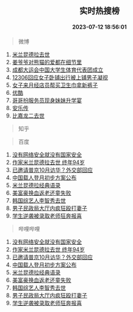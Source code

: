 <div align="center"><h2>实时热搜榜</h2><h4>2023-07-12 18:56:01</h4></div>

> 微博  

1. [米兰昆德拉去世](https://s.weibo.com/weibo?q=%23%E7%B1%B3%E5%85%B0%E6%98%86%E5%BE%B7%E6%8B%89%E5%8E%BB%E4%B8%96%23&t=31&band_rank=1&Refer=top)<br />
2. [姜爷爷对熊猫的爱都在细节里](https://s.weibo.com/weibo?q=%23%E5%A7%9C%E7%88%B7%E7%88%B7%E5%AF%B9%E7%86%8A%E7%8C%AB%E7%9A%84%E7%88%B1%E9%83%BD%E5%9C%A8%E7%BB%86%E8%8A%82%E9%87%8C%23&t=31&band_rank=2&Refer=top)<br />
3. [成都大运会中国大学生体育代表团成立](https://s.weibo.com/weibo?q=%23%E6%88%90%E9%83%BD%E5%A4%A7%E8%BF%90%E4%BC%9A%E4%B8%AD%E5%9B%BD%E5%A4%A7%E5%AD%A6%E7%94%9F%E4%BD%93%E8%82%B2%E4%BB%A3%E8%A1%A8%E5%9B%A2%E6%88%90%E7%AB%8B%23&t=31&band_rank=3&Refer=top)<br />
4. [12306回应女子卧铺出行被上铺男子凝视](https://s.weibo.com/weibo?q=%2312306%E5%9B%9E%E5%BA%94%E5%A5%B3%E5%AD%90%E5%8D%A7%E9%93%BA%E5%87%BA%E8%A1%8C%E8%A2%AB%E4%B8%8A%E9%93%BA%E7%94%B7%E5%AD%90%E5%87%9D%E8%A7%86%23&t=31&band_rank=4&Refer=top)<br />
5. [女子来月经店员帮买卫生巾拿新裤子](https://s.weibo.com/weibo?q=%23%E5%A5%B3%E5%AD%90%E6%9D%A5%E6%9C%88%E7%BB%8F%E5%BA%97%E5%91%98%E5%B8%AE%E4%B9%B0%E5%8D%AB%E7%94%9F%E5%B7%BE%E6%8B%BF%E6%96%B0%E8%A3%A4%E5%AD%90%23&t=31&band_rank=5&Refer=top)<br />
6. [优酷](https://s.weibo.com/weibo?q=%E4%BC%98%E9%85%B7&t=31&band_rank=6&Refer=top)<br />
7. [哥哥扮服务员现身妹妹升学宴](https://s.weibo.com/weibo?q=%23%E5%93%A5%E5%93%A5%E6%89%AE%E6%9C%8D%E5%8A%A1%E5%91%98%E7%8E%B0%E8%BA%AB%E5%A6%B9%E5%A6%B9%E5%8D%87%E5%AD%A6%E5%AE%B4%23&t=31&band_rank=7&Refer=top)<br />
8. [安乐传](https://s.weibo.com/weibo?q=%E5%AE%89%E4%B9%90%E4%BC%A0&t=31&band_rank=8&Refer=top)<br />
9. [比嘉龙二去世](https://s.weibo.com/weibo?q=%23%E6%AF%94%E5%98%89%E9%BE%99%E4%BA%8C%E5%8E%BB%E4%B8%96%23&t=31&band_rank=9&Refer=top)<br />

> 知乎  


> 百度  

1. [没有网络安全就没有国家安全](https://www.baidu.com/s?wd=%E6%B2%A1%E6%9C%89%E7%BD%91%E7%BB%9C%E5%AE%89%E5%85%A8%E5%B0%B1%E6%B2%A1%E6%9C%89%E5%9B%BD%E5%AE%B6%E5%AE%89%E5%85%A8&sa=fyb_news&rsv_dl=fyb_news)<br />
2. [作家米兰昆德拉去世 终年94岁](https://www.baidu.com/s?wd=%E4%BD%9C%E5%AE%B6%E7%B1%B3%E5%85%B0%E6%98%86%E5%BE%B7%E6%8B%89%E5%8E%BB%E4%B8%96+%E7%BB%88%E5%B9%B494%E5%B2%81&sa=fyb_news&rsv_dl=fyb_news)<br />
3. [已邀请普京10月访华？外交部回应](https://www.baidu.com/s?wd=%E5%B7%B2%E9%82%80%E8%AF%B7%E6%99%AE%E4%BA%AC10%E6%9C%88%E8%AE%BF%E5%8D%8E%EF%BC%9F%E5%A4%96%E4%BA%A4%E9%83%A8%E5%9B%9E%E5%BA%94&sa=fyb_news&rsv_dl=fyb_news)<br />
4. [中国载人登月初步方案公布](https://www.baidu.com/s?wd=%E4%B8%AD%E5%9B%BD%E8%BD%BD%E4%BA%BA%E7%99%BB%E6%9C%88%E5%88%9D%E6%AD%A5%E6%96%B9%E6%A1%88%E5%85%AC%E5%B8%83&sa=fyb_news&rsv_dl=fyb_news)<br />
5. [米兰昆德拉经典语录](https://www.baidu.com/s?wd=%E7%B1%B3%E5%85%B0%E6%98%86%E5%BE%B7%E6%8B%89%E7%BB%8F%E5%85%B8%E8%AF%AD%E5%BD%95&sa=fyb_news&rsv_dl=fyb_news)<br />
6. [美富豪换血返老还童失败](https://www.baidu.com/s?wd=%E7%BE%8E%E5%AF%8C%E8%B1%AA%E6%8D%A2%E8%A1%80%E8%BF%94%E8%80%81%E8%BF%98%E7%AB%A5%E5%A4%B1%E8%B4%A5&sa=fyb_news&rsv_dl=fyb_news)<br />
7. [韩国综艺人李智秀去世](https://www.baidu.com/s?wd=%E9%9F%A9%E5%9B%BD%E7%BB%BC%E8%89%BA%E4%BA%BA%E6%9D%8E%E6%99%BA%E7%A7%80%E5%8E%BB%E4%B8%96&sa=fyb_news&rsv_dl=fyb_news)<br />
8. [男子民政局大厅内疯狂殴打妻子](https://www.baidu.com/s?wd=%E7%94%B7%E5%AD%90%E6%B0%91%E6%94%BF%E5%B1%80%E5%A4%A7%E5%8E%85%E5%86%85%E7%96%AF%E7%8B%82%E6%AE%B4%E6%89%93%E5%A6%BB%E5%AD%90&sa=fyb_news&rsv_dl=fyb_news)<br />
9. [学生逆袭被录取老师狂奔报喜](https://www.baidu.com/s?wd=%E5%AD%A6%E7%94%9F%E9%80%86%E8%A2%AD%E8%A2%AB%E5%BD%95%E5%8F%96%E8%80%81%E5%B8%88%E7%8B%82%E5%A5%94%E6%8A%A5%E5%96%9C&sa=fyb_news&rsv_dl=fyb_news)<br />

> 哔哩哔哩  

1. [没有网络安全就没有国家安全](https://www.baidu.com/s?wd=%E6%B2%A1%E6%9C%89%E7%BD%91%E7%BB%9C%E5%AE%89%E5%85%A8%E5%B0%B1%E6%B2%A1%E6%9C%89%E5%9B%BD%E5%AE%B6%E5%AE%89%E5%85%A8&sa=fyb_news&rsv_dl=fyb_news)<br />
2. [作家米兰昆德拉去世 终年94岁](https://www.baidu.com/s?wd=%E4%BD%9C%E5%AE%B6%E7%B1%B3%E5%85%B0%E6%98%86%E5%BE%B7%E6%8B%89%E5%8E%BB%E4%B8%96+%E7%BB%88%E5%B9%B494%E5%B2%81&sa=fyb_news&rsv_dl=fyb_news)<br />
3. [已邀请普京10月访华？外交部回应](https://www.baidu.com/s?wd=%E5%B7%B2%E9%82%80%E8%AF%B7%E6%99%AE%E4%BA%AC10%E6%9C%88%E8%AE%BF%E5%8D%8E%EF%BC%9F%E5%A4%96%E4%BA%A4%E9%83%A8%E5%9B%9E%E5%BA%94&sa=fyb_news&rsv_dl=fyb_news)<br />
4. [中国载人登月初步方案公布](https://www.baidu.com/s?wd=%E4%B8%AD%E5%9B%BD%E8%BD%BD%E4%BA%BA%E7%99%BB%E6%9C%88%E5%88%9D%E6%AD%A5%E6%96%B9%E6%A1%88%E5%85%AC%E5%B8%83&sa=fyb_news&rsv_dl=fyb_news)<br />
5. [米兰昆德拉经典语录](https://www.baidu.com/s?wd=%E7%B1%B3%E5%85%B0%E6%98%86%E5%BE%B7%E6%8B%89%E7%BB%8F%E5%85%B8%E8%AF%AD%E5%BD%95&sa=fyb_news&rsv_dl=fyb_news)<br />
6. [美富豪换血返老还童失败](https://www.baidu.com/s?wd=%E7%BE%8E%E5%AF%8C%E8%B1%AA%E6%8D%A2%E8%A1%80%E8%BF%94%E8%80%81%E8%BF%98%E7%AB%A5%E5%A4%B1%E8%B4%A5&sa=fyb_news&rsv_dl=fyb_news)<br />
7. [韩国综艺人李智秀去世](https://www.baidu.com/s?wd=%E9%9F%A9%E5%9B%BD%E7%BB%BC%E8%89%BA%E4%BA%BA%E6%9D%8E%E6%99%BA%E7%A7%80%E5%8E%BB%E4%B8%96&sa=fyb_news&rsv_dl=fyb_news)<br />
8. [男子民政局大厅内疯狂殴打妻子](https://www.baidu.com/s?wd=%E7%94%B7%E5%AD%90%E6%B0%91%E6%94%BF%E5%B1%80%E5%A4%A7%E5%8E%85%E5%86%85%E7%96%AF%E7%8B%82%E6%AE%B4%E6%89%93%E5%A6%BB%E5%AD%90&sa=fyb_news&rsv_dl=fyb_news)<br />
9. [学生逆袭被录取老师狂奔报喜](https://www.baidu.com/s?wd=%E5%AD%A6%E7%94%9F%E9%80%86%E8%A2%AD%E8%A2%AB%E5%BD%95%E5%8F%96%E8%80%81%E5%B8%88%E7%8B%82%E5%A5%94%E6%8A%A5%E5%96%9C&sa=fyb_news&rsv_dl=fyb_news)<br />
